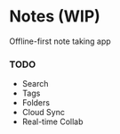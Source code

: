 # Notes (WIP)

Offline-first note taking app


### TODO
- Search
- Tags
- Folders
- Cloud Sync
- Real-time Collab